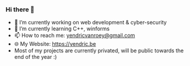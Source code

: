 ### Hi there 👋

- 🔭 I’m currently working on web development & cyber-security
- 🌱 I’m currently learning C++, winforms
- 📫 How to reach me: yendricvanroey@gmail.com
- 🌐 My Website: https://yendric.be
- Most of my projects are currently privated, will be public towards the end of the year :)
